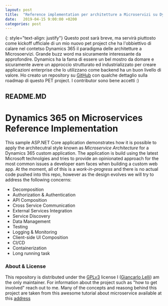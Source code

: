 ```yaml
---
layout: post
title:  "Reference implementation per architetture a Microservizi su Dynamics 365"
date:   2019-04-15 9:00:00 +0200
categories: post
---
```

{: style="text-align: justify"}
Questo post sarà breve, ma servirà piuttosto come kickoff ufficiale di un mio nuovo pet project che ha l'obbiettivo di calare nel contetso Dynamics 365 il paradigma delle architetture a Microsoervizi. Grande buzz word ma sicuramente interessante da approfondire. Dynamics ha la fama di essere un bel mostro da domare e sicuramente avere un approccio strutturato ed industrializzato per creare applicazioni enterprise che lo utilizzano come backend ha un buon livello di valore. Ho creato un repository su [GitHub](https://github.com/GiancarloLelli/dynamics-365-microservice-reference-implementation) con qualche dettaglio sulla roadmap di questo PET project. I contributor sono bene accetti :)  

## README.MD
# Dynamics 365 on Microservices Reference Implementation
This sample ASP.NET Core application demonstrates how it is possible to apply the architecutral style known as *Microservice Architecture* for a Dynamics 365 custom application.
The application is build using the latest Microsoft technolgies and tries to provide an opinionated approach for the most common issues a developer eam faces when building a custom web app.
At the moment, all of this is a *work-in-progress* and there is no actual code pushed into this repo, however as the design evolves we will try to address the following concerns:

* Decomposition
* Authorization & Authentication
* API Composition
* Cross Service Communication
* External Services Integration
* Service Discovery
* Data Management
* Testing
* Logging & Monitoring
* Client-side UI Composition
* CI/CD
* Containerization
* Long running task

### About & License
This repository is distributed under the [GPLv3](https://choosealicense.com/licenses/gpl-3.0/) license I ([Giancarlo Lelli](https://twitter.com/itsonlyGianca)) am the only maintainer.
For information about the project such as "how to get involved" reach out to me. Many of the concepts and reasong behind this project are taken from this awesome tutorial
about microservice available at this [address](https://microservices.io/patterns/microservices.html)

